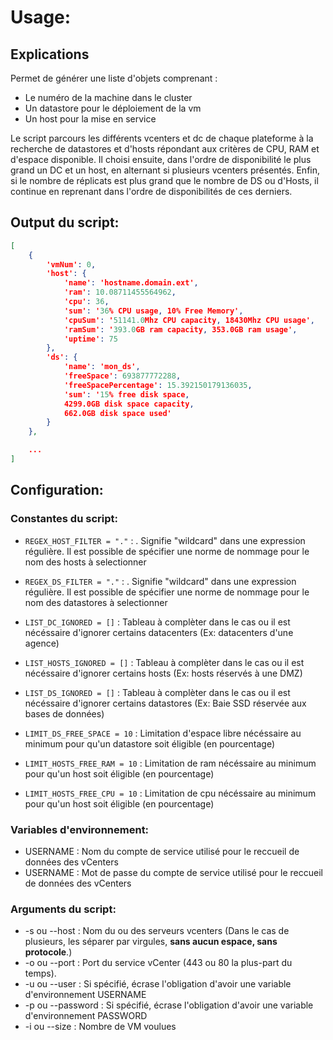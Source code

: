 # Usage: 

## Explications
Permet de générer une liste d'objets comprenant : 
- Le numéro de la machine dans le cluster
- Un datastore pour le déploiement de la vm
- Un host pour la mise en service

Le script parcours les différents vcenters et dc de chaque plateforme à la recherche de datastores et d'hosts répondant aux critères de CPU, RAM et d'espace disponible. 
Il choisi ensuite, dans l'ordre de disponibilité le plus grand un DC et un host, en alternant si plusieurs vcenters présentés. Enfin, si le nombre de réplicats est plus grand que le nombre de DS ou d'Hosts, il continue en reprenant dans l'ordre de disponibilités de ces derniers. 

## Output du script: 

```json
[
    {
        'vmNum': 0, 
        'host': {
            'name': 'hostname.domain.ext', 
            'ram': 10.08711455564962, 
            'cpu': 36, 
            'sum': '36% CPU usage, 10% Free Memory',
            'cpuSum': '51141.0Mhz CPU capacity, 18430Mhz CPU usage',
            'ramSum': '393.0GB ram capacity, 353.0GB ram usage',
            'uptime': 75
        }, 
        'ds': {
            'name': 'mon_ds', 
            'freeSpace': 693877772288, 
            'freeSpacePercentage': 15.392150179136035, 
            'sum': '15% free disk space,
            4299.0GB disk space capacity,
            662.0GB disk space used'
        }
    },

    ...
]
```

## Configuration: 

### Constantes du script: 
- `REGEX_HOST_FILTER = "."` : . Signifie "wildcard" dans une expression régulière. Il est possible de spécifier une norme de nommage pour le nom des hosts à selectionner
- `REGEX_DS_FILTER = "."` : . Signifie "wildcard" dans une expression régulière. Il est possible de spécifier une norme de nommage pour le nom des datastores à selectionner

- `LIST_DC_IGNORED = []` : Tableau à complèter dans le cas ou il est nécéssaire d'ignorer certains datacenters (Ex: datacenters d'une agence)
- `LIST_HOSTS_IGNORED = []` : Tableau à complèter dans le cas ou il est nécéssaire d'ignorer certains hosts (Ex: hosts réservés à une DMZ)
- `LIST_DS_IGNORED = []` : Tableau à complèter dans le cas ou il est nécéssaire d'ignorer certains datastores (Ex: Baie SSD réservée aux bases de données)
- `LIMIT_DS_FREE_SPACE = 10` : Limitation d'espace libre nécéssaire au minimum pour qu'un datastore soit éligible (en pourcentage)
- `LIMIT_HOSTS_FREE_RAM = 10` : Limitation de ram nécéssaire au minimum pour qu'un host soit éligible (en pourcentage)
- `LIMIT_HOSTS_FREE_CPU = 10` : Limitation de cpu nécéssaire au minimum pour qu'un host soit éligible (en pourcentage)

### Variables d'environnement:
- USERNAME : Nom du compte de service utilisé pour le reccueil de données des vCenters
- USERNAME : Mot de passe du compte de service utilisé pour le reccueil de données des vCenters

### Arguments du script:
- -s ou --host : Nom du ou des serveurs vcenters (Dans le cas de plusieurs, les séparer par virgules, **sans aucun espace, sans protocole**.)
- -o ou --port : Port du service vCenter (443 ou 80 la plus-part du temps).
- -u ou --user : Si spécifié, écrase l'obligation d'avoir une variable d'environnement USERNAME
- -p ou --password : Si spécifié, écrase l'obligation d'avoir une variable d'environnement PASSWORD
- -i ou --size : Nombre de VM voulues